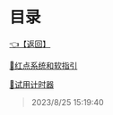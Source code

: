 # 目录  


[👈【返回】](/--目录--/00工作笔记00/--目录--00工作笔记00)  


[📜红点系统和软指引](/00工作笔记00/zoo可梦笔记/红点系统和软指引)  

[📜试用计时器](/00工作笔记00/zoo可梦笔记/试用计时器.txt)  







> 2023/8/25 15:19:40
